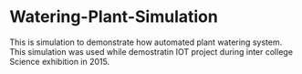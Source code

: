 # Watering-Plant-Simulation

This is simulation to demonstrate how automated plant watering system. This simulation was used while demostratin IOT project during inter college Science exhibition in 2015. 

